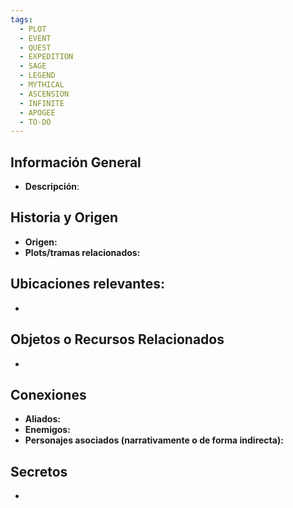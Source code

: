 ```yaml
---
tags:
  - PLOT
  - EVENT
  - QUEST
  - EXPEDITION
  - SAGE
  - LEGEND
  - MYTHICAL
  - ASCENSION
  - INFINITE
  - APOGEE
  - TO-DO
---
```

## Información General 
- **Descripción**: 

## Historia y Origen 
- **Origen:** 
- **Plots/tramas relacionados:** 

## Ubicaciones relevantes:
- 

## Objetos o Recursos Relacionados 
- 

## Conexiones 
- **Aliados:** 
- **Enemigos:**
- **Personajes asociados (narrativamente o de forma indirecta):** 

## Secretos
- 